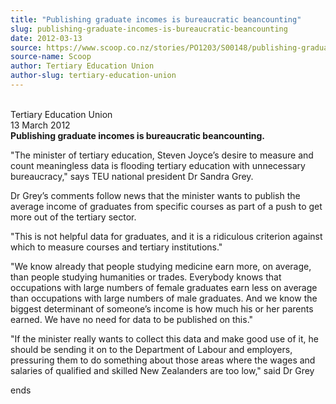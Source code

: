 ```yaml
---
title: "Publishing graduate incomes is bureaucratic beancounting"
slug: publishing-graduate-incomes-is-bureaucratic-beancounting
date: 2012-03-13
source: https://www.scoop.co.nz/stories/PO1203/S00148/publishing-graduate-incomes-is-bureaucratic-beancounting.htm
source-name: Scoop
author: Tertiary Education Union
author-slug: tertiary-education-union
---
```


<p><br>Tertiary Education Union<br>13 March
2012<br><strong>Publishing graduate incomes is bureaucratic
beancounting.</strong></p>

<p>"The minister of tertiary
education, Steven Joyce’s desire to measure and count
meaningless data is flooding tertiary education with
unnecessary bureaucracy," says TEU national president Dr
Sandra Grey.</p>

<p>Dr Grey’s comments follow news that the
minister wants to publish the average income of graduates
from specific courses as part of a push to get more out of
the tertiary sector.</p>

<p>"This is not helpful data for
graduates, and it is a ridiculous criterion against which to
measure courses and tertiary institutions."</p>

<p>"We know
already that people studying medicine earn more, on average,
than people studying humanities or trades. Everybody knows
that occupations with large numbers of female graduates earn
less on average than occupations with large numbers of male
graduates. And we know the biggest determinant of
someone’s income is how much his or her parents earned. We
have no need for data to be published on this."</p>

<p>"If the
minister really wants to collect this data and make good use
of it, he should be sending it on to the Department of
Labour and employers, pressuring them to do something about
those areas where the wages and salaries of qualified and
skilled New Zealanders are too low," said Dr
Grey</p>

<p>ends</p>

